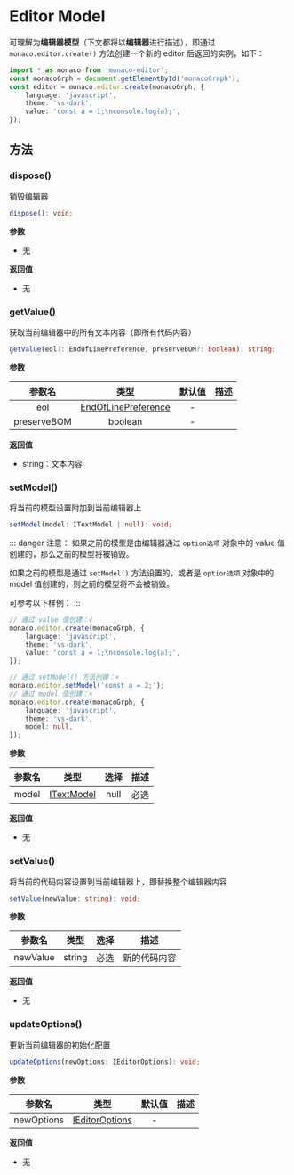 # Editor Model

可理解为**编辑器模型**（下文都将以**编辑器**进行描述），即通过 `monaco.editor.create()` 方法创建一个新的 editor 后返回的实例，如下：

```ts
import * as monaco from 'monaco-editor';
const monacoGrph = document.getElementById('monacoGraph');
const editor = monaco.editor.create(monacoGrph, {
    language: 'javascript',
    theme: 'vs-dark',
    value: 'const a = 1;\nconsole.log(a);',
});
```

## 方法

### dispose()

销毁编辑器

```ts
dispose(): void;
```

**参数**
- 无

**返回值**
- 无


### getValue()

获取当前编辑器中的所有文本内容（即所有代码内容）

```ts
getValue(eol?: EndOfLinePreference, preserveBOM?: boolean): string;
```

**参数**

|参数名|类型|默认值|描述|
|:--:|:--:|:--:|:--:|
|eol|[EndOfLinePreference]()|-||
|preserveBOM|boolean|-||

**返回值**
- string：文本内容

### setModel()

将当前的模型设置附加到当前编辑器上

```ts
setModel(model: ITextModel | null): void;
```

::: danger 注意：
如果之前的模型是由编辑器通过 `option选项` 对象中的 value 值创建的，那么之前的模型将被销毁。

如果之前的模型是通过 `setModel()` 方法设置的，或者是 `option选项` 对象中的 model 值创建的，则之前的模型将不会被销毁。

可参考以下样例：
:::

```ts
// 通过 value 值创建：√
monaco.editor.create(monacoGrph, {
    language: 'javascript',
    theme: 'vs-dark',
    value: 'const a = 1;\nconsole.log(a);',
});

// 通过 setModel() 方法创建：×
monaco.editor.setModel('const a = 2;');
// 通过 model 值创建：×
monaco.editor.create(monacoGrph, {
    language: 'javascript',
    theme: 'vs-dark',
    model: null,
});
```

**参数**

|参数名|类型|选择|描述|
|:--:|:--:|:--:|:--:|
|model|[ITextModel]() | null|必选||

**返回值**
- 无

### setValue()

将当前的代码内容设置到当前编辑器上，即替换整个编辑器内容

```ts
setValue(newValue: string): void;
```

**参数**

|参数名|类型|选择|描述|
|:--:|:--:|:--:|:--:|
|newValue|string|必选|新的代码内容|

**返回值**
- 无

### updateOptions()

更新当前编辑器的初始化配置

```ts
updateOptions(newOptions: IEditorOptions): void;
```

**参数**

|参数名|类型|默认值|描述|
|:--:|:--:|:--:|:--:|
|newOptions|[IEditorOptions]()|-||

**返回值**
- 无
